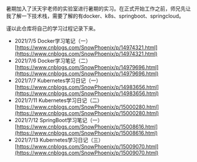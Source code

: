 
暑期加入了沃天宇老师的实验室进行暑期的实习。在正式开始工作之前，师兄先让我了解一下技术栈，需要了解的有docker、k8s、springboot、springcloud。

谨以此仓库将自己的学习过程记录下来。

* 2021/7/5 Docker学习笔记（一）[https://www.cnblogs.com/SnowPhoenix/p/14974321.html](https://www.cnblogs.com/SnowPhoenix/p/14974321.html)
* 2021/7/6 Docker学习笔记（二）[https://www.cnblogs.com/SnowPhoenix/p/14979696.html](https://www.cnblogs.com/SnowPhoenix/p/14979696.html)
* 2021/7/7 Kubernetes学习日记（一）[https://www.cnblogs.com/SnowPhoenix/p/14983656.html](https://www.cnblogs.com/SnowPhoenix/p/14983656.html)
* 2021/7/11 Kubernetes学习日记（二）[https://www.cnblogs.com/SnowPhoenix/p/15000280.html](https://www.cnblogs.com/SnowPhoenix/p/15000280.html)
* 2021/7/12 SpringBoot学习笔记（一）[https://www.cnblogs.com/SnowPhoenix/p/15008616.html](https://www.cnblogs.com/SnowPhoenix/p/15008616.html)
* 2021/7/13 Kubernetes学习日记（三）[https://www.cnblogs.com/SnowPhoenix/p/15009070.html](https://www.cnblogs.com/SnowPhoenix/p/15009070.html)